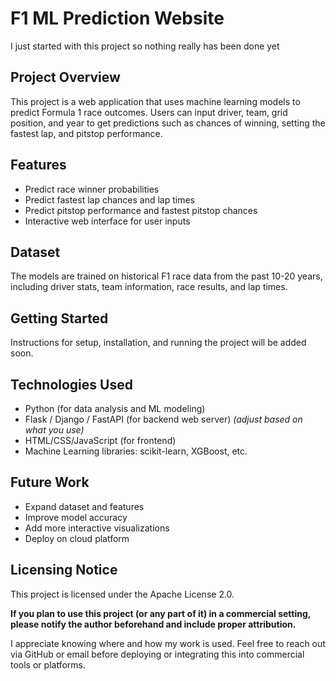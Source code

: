 # F1 ML Prediction Website

I just started with this project so nothing really has been done yet

## Project Overview
This project is a web application that uses machine learning models to predict Formula 1 race outcomes. Users can input driver, team, grid position, and year to get predictions such as chances of winning, setting the fastest lap, and pitstop performance.

## Features
- Predict race winner probabilities
- Predict fastest lap chances and lap times
- Predict pitstop performance and fastest pitstop chances
- Interactive web interface for user inputs

## Dataset
The models are trained on historical F1 race data from the past 10-20 years, including driver stats, team information, race results, and lap times.

## Getting Started
Instructions for setup, installation, and running the project will be added soon.

## Technologies Used
- Python (for data analysis and ML modeling)
- Flask / Django / FastAPI (for backend web server) *(adjust based on what you use)*
- HTML/CSS/JavaScript (for frontend)
- Machine Learning libraries: scikit-learn, XGBoost, etc.

## Future Work
- Expand dataset and features
- Improve model accuracy
- Add more interactive visualizations
- Deploy on cloud platform


## Licensing Notice
This project is licensed under the Apache License 2.0.

**If you plan to use this project (or any part of it) in a commercial setting, please notify the author beforehand and include proper attribution.**

I appreciate knowing where and how my work is used. Feel free to reach out via GitHub or email before deploying or integrating this into commercial tools or platforms.
